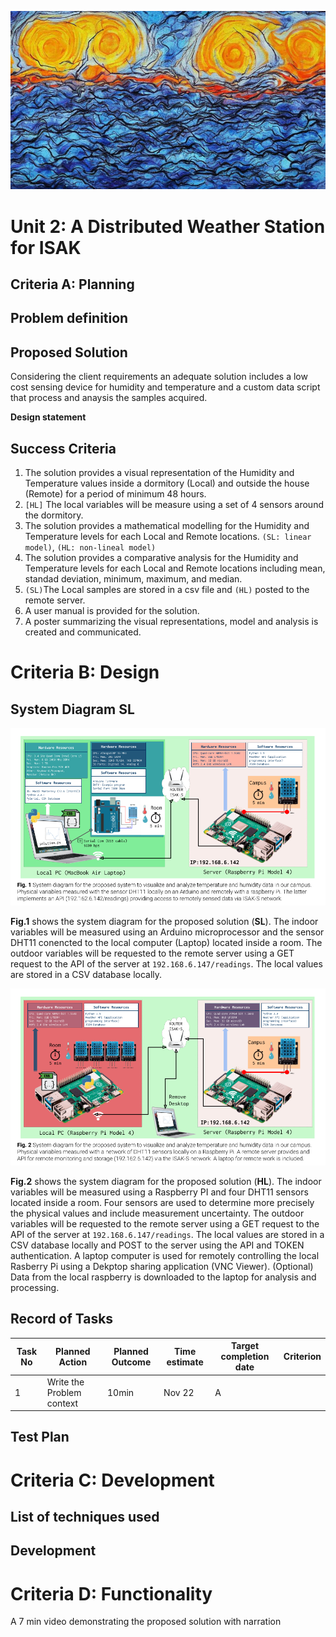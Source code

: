 ![weather.png](weather_asbt.png)

# Unit 2: A Distributed Weather Station for ISAK

## Criteria A: Planning

## Problem definition

## Proposed Solution
Considering the client requirements an adequate solution includes a low cost sensing device for humidity and temperature and a custom data script that process and anaysis the samples acquired. 

**Design statement**


## Success Criteria

1. The solution provides a visual representation of the Humidity and Temperature values inside a dormitory (Local) and outside the house (Remote) for a period of minimum 48 hours.
1. ```[HL]``` The local variables will be measure using a set of 4 sensors around the dormitory.
2. The solution provides a mathematical modelling for the Humidity and Temperature levels for each Local and Remote locations. ```(SL: linear model)```, ```(HL: non-lineal model)```
3. The solution provides a comparative analysis for the Humidity and Temperature levels for each Local and Remote locations including mean, standad deviation, minimum, maximum, and median.
4. ```(SL)```The Local samples are stored in a csv file and ```(HL)``` posted to the remote server.
5. A user manual is provided for the solution.
6. A poster summarizing the visual representations, model and analysis is created and communicated.

# Criteria B: Design

## System Diagram **SL**
![](sysdim_sl.png)

**Fig.1** shows the system diagram for the proposed solution (**SL**). The indoor variables will be measured using an Arduino microprocessor and the sensor DHT11 conencted to the local computer (Laptop) located inside a room. The outdoor variables will be requested to the remote server using a GET request to the API of the server at ```192.168.6.147/readings```. The local values are stored in a CSV database locally.

![](sysdim_hl.png)

**Fig.2** shows the system diagram for the proposed solution (**HL**). The indoor variables will be measured using a Raspberry PI and four DHT11 sensors located inside a room. Four sensors are used to determine more precisely the physical values and include measurement uncertainty. The outdoor variables will be requested to the remote server using a GET request to the API of the server at ```192.168.6.147/readings```. The local values are stored in a CSV database locally and POST to the server using the API and TOKEN authentication. A laptop computer is used for remotely controlling the local Rasberry Pi using a Dekptop sharing application (VNC Viewer). (Optional) Data from the local raspberry is downloaded to the laptop for analysis and processing.


## Record of Tasks
| Task No | Planned Action                                                | Planned Outcome                                                                                                 | Time estimate | Target completion date | Criterion |
|---------|---------------------------------------------------------------|-----------------------------------------------------------------------------------------------------------------|---------------|------------------------|-----------|
| 1       | Write the Problem context                        | 10min         | Nov 22                 | A         |

## Test Plan

# Criteria C: Development

## List of techniques used

## Development


# Criteria D: Functionality

A 7 min video demonstrating the proposed solution with narration
